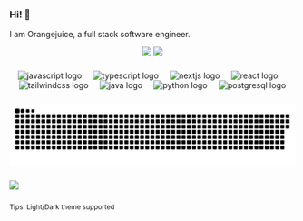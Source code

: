 <!-- Thanks to
https://profile-readme-generator.com/
https://github.com/anuraghazra/github-readme-stats
https://github.com/antonkomarev/github-profile-views-counter
https://github.com/Platane/snk
-->

### Hi! 👋

I am Orangejuice, a full stack software engineer.

<div align="center">
  <picture>
    <source srcset="https://github-readme-stats.vercel.app/api?username=orangejuice&count_private=true&show_icons=true&rank_icon=percentile&theme=dark" media="(prefers-color-scheme: dark)"/>
    <source srcset="https://github-readme-stats.vercel.app/api?username=orangejuice&count_private=true&show_icons=true&rank_icon=percentile" media="(prefers-color-scheme: light), (prefers-color-scheme: no-preference)"/>
    <img src="https://github-readme-stats.vercel.app/api?username=orangejuice&count_private=true&show_icons=true&rank_icon=percentile" height="150"/>
  </picture>
  <picture>
    <source srcset="https://github-readme-stats.vercel.app/api/top-langs?username=orangejuice&layout=compact&card_width=320&theme=dark" media="(prefers-color-scheme: dark)"/>
    <source srcset="https://github-readme-stats.vercel.app/api/top-langs?username=orangejuice&layout=compact&card_width=320" media="(prefers-color-scheme: light), (prefers-color-scheme: no-preference)"/>
    <img src="https://github-readme-stats.vercel.app/api/top-langs?username=orangejuice&layout=compact&card_width=320" height="150"/>
  </picture>
</div>

<!--div align="center>
  <img src="https://github-readme-stats.vercel.app/api?username=orangejuice&hide_title=false&hide_rank=false&show_icons=true&include_all_commits=true&count_private=true&locale=en&hide_border=false" height="150" alt="stats graph"  />
  <img src="https://github-readme-stats.vercel.app/api/top-langs?username=orangejuice&locale=en&hide_title=false&layout=compact&card_width=320&langs_count=5&hide_border=false" height="150" alt="languages graph"  />
</div-->

###

<div align="center">
  <img src="https://cdn.jsdelivr.net/gh/devicons/devicon/icons/javascript/javascript-original.svg" height="30" alt="javascript logo"  />
  <img width="12" />
  <img src="https://cdn.jsdelivr.net/gh/devicons/devicon/icons/typescript/typescript-original.svg" height="30" alt="typescript logo"  />
  <img width="12" />
  <img src="https://cdn.jsdelivr.net/gh/devicons/devicon/icons/nextjs/nextjs-original.svg" height="30" alt="nextjs logo"  />
  <img width="12" />
  <img src="https://cdn.jsdelivr.net/gh/devicons/devicon/icons/react/react-original.svg" height="30" alt="react logo"  />
  <img width="12" />
  <img src="https://cdn.jsdelivr.net/gh/devicons/devicon/icons/tailwindcss/tailwindcss-original.svg" height="30" alt="tailwindcss logo"  />
  <img width="12" />
  <img src="https://cdn.jsdelivr.net/gh/devicons/devicon/icons/java/java-original.svg" height="30" alt="java logo"  />
  <img width="12" />
  <img src="https://cdn.jsdelivr.net/gh/devicons/devicon/icons/python/python-original.svg" height="30" alt="python logo"  />
  <img width="12" />
  <img src="https://cdn.jsdelivr.net/gh/devicons/devicon/icons/postgresql/postgresql-original.svg" height="30" alt="postgresql logo"  />
</div>

###

<picture>
  <source media="(prefers-color-scheme: dark)" srcset="https://raw.githubusercontent.com/orangejuice/orangejuice/output/snake-dark.svg" />
  <source media="(prefers-color-scheme: light), (prefers-color-scheme: no-preference)" srcset="https://raw.githubusercontent.com/orangejuice/orangejuice/output/snake.svg" />
  <img alt="Animation" src="https://raw.githubusercontent.com/orangejuice/orangejuice/output/snake.svg" />
</picture>

###

![](https://komarev.com/ghpvc/?username=orangejuice&abbreviated=true)

<sub>Tips: Light/Dark theme supported<sub>
